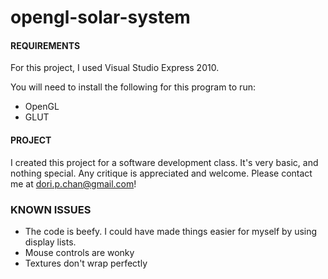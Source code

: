 opengl-solar-system
===================

#### REQUIREMENTS

For this project, I used Visual Studio Express 2010. 

You will need to install the following for this program to run: 
* OpenGL
* GLUT

#### PROJECT

I created this project for a software development class. It's very basic, and nothing special. Any critique is appreciated and welcome. Please contact me at dori.p.chan@gmail.com! 

### KNOWN ISSUES
* The code is beefy. I could have made things easier for myself by using display lists.
* Mouse controls are wonky 
* Textures don't wrap perfectly 
